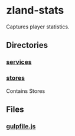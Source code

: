 # zland-stats

Captures player statistics.
<!-- start generated readme -->

## Directories  

### [services](services)  


### [stores](stores)  
Contains Stores

## Files  

### [gulpfile.js](gulpfile.js.md)  


<!-- end generated readme -->